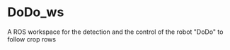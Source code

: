 # DoDo_ws
A ROS workspace for the detection and the control of the robot "DoDo" to follow crop rows 
